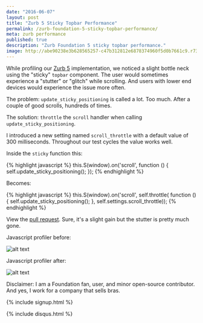 ```yaml
---
date: "2016-06-07"
layout: post
title: "Zurb 5 Sticky Topbar Performance"
permalink: /zurb-foundation-5-sticky-topbar-performance/
meta: zurb performance
published: true
description: "Zurb Foundation 5 sticky topbar performance."
image: http://abe90238e3b628565257-c47b312812e6878374960f5d0b7661c9.r73.cf1.rackcdn.com/zurb-6.png
---
```

While profiling our [Zurb 5](http://foundation.zurb.com/sites/docs/v/5.5.3/) implementation, we noticed a slight bottle neck using the "sticky" `topbar` component.  The user would sometimes experience a "stutter" or "glitch" while scrolling.  And users with lower end devices would experience the issue more often.

The problem: `update_sticky_positioning` is called a lot. Too much.  After a couple of good scrolls, hundreds of times.

The solution: `throttle` the `scroll` handler when calling `update_sticky_positioning`.

I introduced a new setting named `scroll_throttle` with a default value of 300 milliseconds. Throughout our test cycles the value works well.  

Inside the `sticky` function this:

{% highlight javascript %}
this.S(window).on('scroll', function () { self.update_sticky_positioning(); });
{% endhighlight %}

Becomes:

{% highlight javascript %}
this.S(window).on('scroll', self.throttle( function () {
        self.update_sticky_positioning();
      }, self.settings.scroll_throttle));
{% endhighlight %}

View the [pull request](https://github.com/zurb/foundation-sites/pull/8884/files).  Sure, it's a slight gain but the stutter is pretty much gone.

Javascript profiler before:

![alt text](https://cloud.githubusercontent.com/assets/156634/15751986/2d2c124c-28ba-11e6-8ecb-c781ea6fa410.PNG
 "Zurb 5 Tobar Profiled Before")

Javascript profiler after:

![alt text](https://cloud.githubusercontent.com/assets/156634/15751989/30daf980-28ba-11e6-9328-f189d395c489.PNG
 "Zurb 5 Tobar Profiled Before")

Disclaimer: I am a Foundation fan, user, and minor open-source contributor.  And yes, I work for a company that sells bras.

{% include signup.html %}

{% include disqus.html %}
